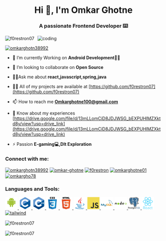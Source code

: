 
<h1 align="center">Hi 👋, I'm Omkar Ghotne</h1>
<h3 align="center">A passionate Frontend Developer ⌨️</h3>
<img align="right" alt="coding" width="400" src="https://imgs.search.brave.com/_373oTlRav_oEW2qE8MmC0_CmzRv99of_QNGeH4yzLc/rs:fit:860:0:0/g:ce/aHR0cHM6Ly9naWZk/Yi5jb20vaW1hZ2Vz/L2hpZ2gvYW5pbWF0/ZWQtY293Ym95LWNv/bXB1dGVyLWNvZGlu/Zy13NjBwY2lrbDZp/ZWc1MjVuLmdpZg.gif">
<p align="left"> <img src="https://komarev.com/ghpvc/?username=f0restron07&label=Profile%20views&color=0e75b6&style=flat" alt="f0restron07" /> </p>

<p align="left"> <a href="https://twitter.com/omkarghotn38992" target="blank"><img src="https://img.shields.io/twitter/follow/omkarghotn38992?logo=twitter&style=for-the-badge" alt="omkarghotn38992" /></a> </p>

- 🔭 I’m currently Working on **Android Development👨‍💻**

- 👯 I’m looking to collaborate on **Open Source**

- 🙋‍♂️Ask me about **react,javascript,spring,java**

- 👨‍💻 All of my projects are available at [https://github.com/f0restron07](https://github.com/f0restron07)

- 📫 How to reach me **Omkarghotne100@gmail.com**

- 📄 Know about my experiences [https://drive.google.com/file/d/13mLLomCiD8JDJWSG_bEXPUHlMZXktd8y/view?usp=drive_link](https://drive.google.com/file/d/13mLLomCiD8JDJWSG_bEXPUHlMZXktd8y/view?usp=drive_link)

- ⚡ Passion **E-gaming💻,Dlt Exploration**

<h3 align="left">Connect with me:</h3>
<p align="left">
<a href="https://twitter.com/omkarghotn38992" target="blank"><img align="center" src="https://raw.githubusercontent.com/rahuldkjain/github-profile-readme-generator/master/src/images/icons/Social/twitter.svg" alt="omkarghotn38992" height="30" width="40" /></a>
<a href="https://linkedin.com/in/omkar-ghotne" target="blank"><img align="center" src="https://raw.githubusercontent.com/rahuldkjain/github-profile-readme-generator/master/src/images/icons/Social/linked-in-alt.svg" alt="omkar-ghotne" height="30" width="40" /></a>
<a href="https://instagram.com/f0restron" target="blank"><img align="center" src="https://raw.githubusercontent.com/rahuldkjain/github-profile-readme-generator/master/src/images/icons/Social/instagram.svg" alt="f0restron" height="30" width="40" /></a>
<a href="https://codeforces.com/profile/omkarghotne01" target="blank"><img align="center" src="https://raw.githubusercontent.com/rahuldkjain/github-profile-readme-generator/master/src/images/icons/Social/codeforces.svg" alt="omkarghotne01" height="30" width="40" /></a>
<a href="https://www.leetcode.com/omkargho78" target="blank"><img align="center" src="https://raw.githubusercontent.com/rahuldkjain/github-profile-readme-generator/master/src/images/icons/Social/leet-code.svg" alt="omkargho78" height="30" width="40" /></a>
</p>

<h3 align="left">Languages and Tools:</h3>
<p align="left"> <a href="https://developer.android.com" target="_blank" rel="noreferrer"> <img src="https://raw.githubusercontent.com/devicons/devicon/master/icons/android/android-original-wordmark.svg" alt="android" width="40" height="40"/> </a> <a href="https://www.cprogramming.com/" target="_blank" rel="noreferrer"> <img src="https://raw.githubusercontent.com/devicons/devicon/master/icons/c/c-original.svg" alt="c" width="40" height="40"/> </a> <a href="https://www.w3schools.com/cpp/" target="_blank" rel="noreferrer"> <img src="https://raw.githubusercontent.com/devicons/devicon/master/icons/cplusplus/cplusplus-original.svg" alt="cplusplus" width="40" height="40"/> </a> <a href="https://www.w3schools.com/css/" target="_blank" rel="noreferrer"> <img src="https://raw.githubusercontent.com/devicons/devicon/master/icons/css3/css3-original-wordmark.svg" alt="css3" width="40" height="40"/> </a> <a href="https://www.w3.org/html/" target="_blank" rel="noreferrer"> <img src="https://raw.githubusercontent.com/devicons/devicon/master/icons/html5/html5-original-wordmark.svg" alt="html5" width="40" height="40"/> </a> <a href="https://www.java.com" target="_blank" rel="noreferrer"> <img src="https://raw.githubusercontent.com/devicons/devicon/master/icons/java/java-original.svg" alt="java" width="40" height="40"/> </a> <a href="https://developer.mozilla.org/en-US/docs/Web/JavaScript" target="_blank" rel="noreferrer"> <img src="https://raw.githubusercontent.com/devicons/devicon/master/icons/javascript/javascript-original.svg" alt="javascript" width="40" height="40"/> </a> <a href="https://www.mysql.com/" target="_blank" rel="noreferrer"> <img src="https://raw.githubusercontent.com/devicons/devicon/master/icons/mysql/mysql-original-wordmark.svg" alt="mysql" width="40" height="40"/> </a> <a href="https://nodejs.org" target="_blank" rel="noreferrer"> <img src="https://raw.githubusercontent.com/devicons/devicon/master/icons/nodejs/nodejs-original-wordmark.svg" alt="nodejs" width="40" height="40"/> </a> <a href="https://www.postgresql.org" target="_blank" rel="noreferrer"> <img src="https://raw.githubusercontent.com/devicons/devicon/master/icons/postgresql/postgresql-original-wordmark.svg" alt="postgresql" width="40" height="40"/> </a> <a href="https://reactjs.org/" target="_blank" rel="noreferrer"> <img src="https://raw.githubusercontent.com/devicons/devicon/master/icons/react/react-original-wordmark.svg" alt="react" width="40" height="40"/> </a> <a href="https://tailwindcss.com/" target="_blank" rel="noreferrer"> <img src="https://www.vectorlogo.zone/logos/tailwindcss/tailwindcss-icon.svg" alt="tailwind" width="40" height="40"/> </a> </p>

<p><img align="center" src="https://github-readme-stats.vercel.app/api/top-langs?username=f0restron07&show_icons=true&locale=en&layout=compact" alt="f0restron07" /></p>

<p><img align="center" src="https://github-readme-streak-stats.herokuapp.com/?user=f0restron07&" alt="f0restron07" /></p>
